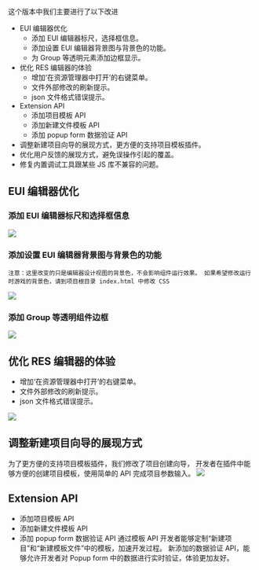 
这个版本中我们主要进行了以下改进

- EUI 编辑器优化
    - 添加 EUI 编辑器标尺，选择框信息。
    - 添加设置 EUI 编辑器背景图与背景色的功能。
    - 为 Group 等透明元素添加边框显示。
- 优化 RES 编辑器的体验
    - 增加‘在资源管理器中打开’的右键菜单。
    - 文件外部修改的刷新提示。
    - json 文件格式错误提示。
- Extension API
    - 添加项目模板 API
    - 添加新建文件模板 API 
    - 添加 popup form 数据验证 API
- 调整新建项目向导的展现方式，更方便的支持项目模板插件。
- 优化用户反馈的展现方式，避免误操作引起的覆盖。
- 修复内置调试工具跟某些 JS 库不兼容的问题。

## EUI 编辑器优化
### 添加 EUI 编辑器标尺和选择框信息
![](574d6dc0020f0.jpg)

### 添加设置 EUI 编辑器背景图与背景色的功能
    注意：这里改变的只是编辑器设计视图的背景色，不会影响组件运行效果。 如果希望修改运行时游戏的背景色，请到项目根目录 index.html 中修改 CSS
![](574d6dbf5ec60.jpg)

### 添加 Group 等透明组件边框
![](574d6dbfaed7a.jpg)

## 优化 RES 编辑器的体验
- 增加‘在资源管理器中打开’的右键菜单。
- 文件外部修改的刷新提示。
- json 文件格式错误提示。

![](574d6dbfd180e.jpg)

## 调整新建项目向导的展现方式
为了更方便的支持项目模板插件，我们修改了项目创建向导，
开发者在插件中能够方便的创建项目模板，使用简单的 API 完成项目参数输入。
![](574d6dbf895ff.jpg)

## Extension API
- 添加项目模板 API 
- 添加新建文件模板 API 
- 添加 popup form 数据验证 API
通过模板 API 开发者能够定制“新建项目”和“新建模板文件”中的模板，加速开发过程。
新添加的数据验证 API，能够允许开发者对 Popup form 中的数据进行实时验证，体验更加友好。

